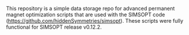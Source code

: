 This repository is a simple data storage repo for advanced permanent magnet optimization scripts that are used with the SIMSOPT code (https://github.com/hiddenSymmetries/simsopt). These scripts were fully functional for SIMSOPT release v0.12.2.
